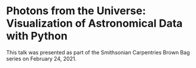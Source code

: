 # Photons from the Universe: Visualization of Astronomical Data with Python

This talk was presented as part of the Smithsonian Carpentries Brown Bag series on February 24, 2021.